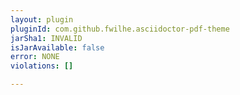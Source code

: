 ```yaml
---
layout: plugin
pluginId: com.github.fwilhe.asciidoctor-pdf-theme
jarSha1: INVALID
isJarAvailable: false
error: NONE
violations: []

---
```

